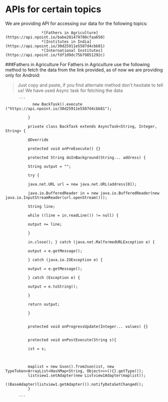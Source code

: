 
# APIs for certain topics

We are providing API for accessing our data for the following topics:

                    *[Fathers in Agriculture](https://api.npoint.io/babe281479780cfaa650)
                    *[Institutes in India](https://api.npoint.io/30d25911e5587d4cbb81)
                    *[International Institutes](https://api.npoint.io/fdf1d9dc75b79851292c)
                    
###Fathers in Agriculture
For Fathers in Agriculture use the following method to fetch the data from the link provided, as of now we are providing only for Android:
  >Just copy and paste, if you find alternate method don't hesitate to tell us!
  >We have used Async task for fetching the data

          ```
                new BackTask().execute ("https://api.npoint.io/30d25911e5587d4cbb81");

              }

              private class BackTask extends AsyncTask<String, Integer, String> {

              @Override

              protected void onPreExecute() {}

              protected String doInBackground(String... address) {

              String output = "";

              try {

              java.net.URL url = new java.net.URL(address[0]);

              java.io.BufferedReader in = new java.io.BufferedReader(new java.io.InputStreamReader(url.openStream()));

              String line;

              while ((line = in.readLine()) != null) {

              output += line;

              }

              in.close(); } catch (java.net.MalformedURLException e) {

              output = e.getMessage();

              } catch (java.io.IOException e) {

              output = e.getMessage();

              } catch (Exception e) {

              output = e.toString();

              }

              return output;

              }


              protected void onProgressUpdate(Integer... values) {}


              protected void onPostExecute(String s){

              ist = s;



              maplist = new Gson().fromJson(ist, new TypeToken<ArrayList<HashMap<String, Object>>>(){}.getType());
              listview1.setAdapter(new Listview1Adapter(maplist));
              ((BaseAdapter)listview1.getAdapter()).notifyDataSetChanged();
              }

          ```
